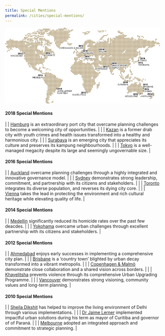 ```yaml
---
title: Special Mentions
permalink: /cities/special-mentions/
---
```


![Special Mentions](/images/laureates/worldmap-special-mentions.jpg/)

#### **2018 Special Mentions**

| | [Hamburg](/laureates/2018/special-mentions/hamburg/) is an extraordinary port city that overcame planning challenges to become a welcoming city of opportunities. | 
| | [Kazan](/laureates/2018/special-mentions/hamburg/) is a former drab city with youth crimes and health issues transformed into a healthy and harmonious city. |
| | [Surabaya](/laureates/2018/special-mentions/hamburg/) is an emerging city that appreciates its culture and preserves its kampung neighbourhoods. | 
| | [Tokyo](/laureates/2018/special-mentions/hamburg/) is a well-managed megacity despite its large and seemingly ungovernable size. |

#### **2016 Special Mentions**

| | [Auckland](/laureates/2018/special-mentions/hamburg/) overcame planning challenges through a highly integrated and innovative governance model. |
| | [Sydney](/laureates/2018/special-mentions/hamburg/) demonstrates strong leadership, commitment, and partnership with its citizens and stakeholders. |
| | [Toronto](/laureates/2018/special-mentions/hamburg/) integrates its diverse population, and reverses its dying city core. | 
| | [Vienna](/laureates/2018/special-mentions/hamburg/) takes the lead in protecting the environment and rich cultural heritage while elevating quality of life. | 

#### **2014 Special Mentions**

| | [Medellín](/laureates/2018/special-mentions/hamburg/) significantly reduced its homicide rates over the past few deacdes. | 
| | [Yokohama](/laureates/2018/special-mentions/hamburg/) overcame urban challenges through excellent partnership with its citizens and stakeholders. | 

#### **2012 Special Mentions**

| | [Ahmedabad](/laureates/2018/special-mentions/hamburg/) enjoys early successes in implementing a comprehensive city plan. | 
| | [Brisbane](/laureates/2018/special-mentions/hamburg/) is a ‘country town’ blighted by urban decay transformed into a vibrant metropolis. | 
| | [Copenhagen & Malmö](/laureates/2018/special-mentions/hamburg/) demonstrate close collaboration and a shared vision across borders. | 
| | [Khayelitsha](/laureates/2018/special-mentions/hamburg/) prevents violence through its comprehensive Urban Upgrading Programme. | 
| | [Vancouver](/laureates/2018/special-mentions/hamburg/) demonstrates strong visioning, community values and long-term planning. | 

#### **2010 Special Mentions**

| | [Sheila Dikshit](/laureates/2018/special-mentions/hamburg/) has helped to improve the living environment of Delhi through various implementations. | 
| | [Dr Jaime Lerner](/laureates/2018/special-mentions/hamburg/) implemented impactful urban solutions during his term as mayor of Curitiba and governor of of Paraná. | 
| | [Melbourne](/laureates/2018/special-mentions/hamburg/) adopted an integrated approach and commitment to strategic planning. | 
